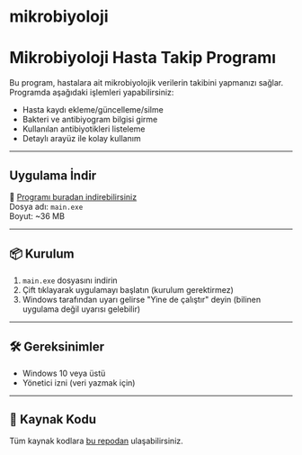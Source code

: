 ﻿# mikrobiyoloji

# Mikrobiyoloji Hasta Takip Programı

Bu program, hastalara ait mikrobiyolojik verilerin takibini yapmanızı sağlar. 
Programda aşağıdaki işlemleri yapabilirsiniz:
- Hasta kaydı ekleme/güncelleme/silme
- Bakteri ve antibiyogram bilgisi girme
- Kullanılan antibiyotikleri listeleme
- Detaylı arayüz ile kolay kullanım

---

## Uygulama İndir

🔽 [Programı buradan indirebilirsiniz](https://github.com/SelinElifGur/mikrobiyoloji/releases/download/v1.1/Mikrobiyoloji.exe)  
Dosya adı: `main.exe`  
Boyut: ~36 MB

---

## 📦 Kurulum

1. `main.exe` dosyasını indirin
2. Çift tıklayarak uygulamayı başlatın (kurulum gerektirmez)
3. Windows tarafından uyarı gelirse "Yine de çalıştır" deyin (bilinen uygulama değil uyarısı gelebilir)

---

## 🛠 Gereksinimler

- Windows 10 veya üstü
- Yönetici izni (veri yazmak için)

---

## 📂 Kaynak Kodu

Tüm kaynak kodlara [bu repodan](https://github.com/SelinElifGur/mikrobiyoloji) ulaşabilirsiniz.


